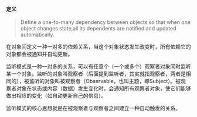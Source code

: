 #### 定义

>  Define a one-to-many dependency between objects so that when one object changes state,all its dependents are notified and updated automatically.

在对象间定义一种一对多的依赖关系，当这个对象状态发生改变时，所有依赖它的对象都会被通知并自动更新。

监听模式是一种一对多的关系，可以有任意个（一个或多个）观察者对象同时监听某一个对象。监听的对象叫观察者（后面提到监听者，其实就指观察者，两者是相同的），被监听的对象叫被观察者（Observable，也叫主题，即Subject）。被观察者对象在状态或内容（数据）发生变化时，会通知所有观察者对象，使它们能够做出相应的变化（如自动更新自己的信息）。

监听模式的核心思想就是在被观察者与观察者之间建立一种自动触发的关系。



